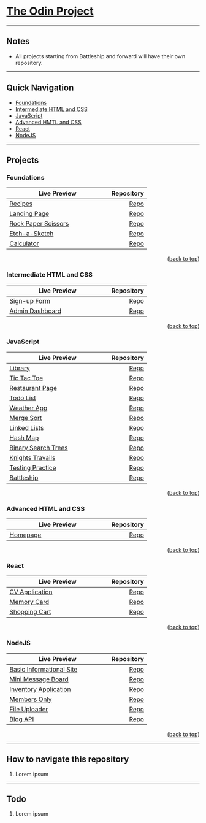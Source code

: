 <a name="readme-top"></a>

# [The Odin Project](https://www.theodinproject.com/)

---

## Notes

- All projects starting from Battleship and forward will have their own repository.

---

## Quick Navigation

- [Foundations](https://github.com/mikeyCos/theOdinProject/tree/main/foundations)
- [Intermediate HTML and CSS](https://github.com/mikeyCos/theOdinProject/tree/main/intermediate-html-and-css)
- [JavaScript](https://github.com/mikeyCos/theOdinProject/tree/main/javaScript)
- [Advanced HMTL and CSS](https://github.com/mikeyCos/theOdinProject/tree/main/advanced-html-css)
- [React](https://github.com/mikeyCos/theOdinProject/tree/main/react)
- [NodeJS](https://github.com/mikeyCos/theOdinProject/tree/main/nodejs)

---

## Projects

### Foundations

| <div style="min-width: 250px">Live Preview</div>                                                                 |                                                                                                      Repository |
| ---------------------------------------------------------------------------------------------------------------- | --------------------------------------------------------------------------------------------------------------: |
| [Recipes](https://mikeycos.github.io/theOdinProject/foundations/odin-recipes/index.html)                         |                           [Repo](https://github.com/mikeyCos/theOdinProject/tree/main/foundations/odin-recipes) |
| [Landing Page](https://mikeycos.github.io/theOdinProject/foundations/landing-page/index.html)                    |                           [Repo](https://github.com/mikeyCos/theOdinProject/tree/main/foundations/landing-page) |
| [Rock Paper Scissors](https://mikeycos.github.io/theOdinProject/foundations/rock-paper-scissors/index.html)      |                    [Repo](https://github.com/mikeyCos/theOdinProject/tree/main/foundations/rock-paper-scissors) |
| [Etch-a-Sketch](https://mikeycos.github.io/theOdinProject/foundations/etch-a-sketch/index.html)                  |                          [Repo](https://github.com/mikeyCos/theOdinProject/tree/main/foundations/etch-a-sketch) |
| [Calculator](https://mikeycos.github.io/theOdinProject/foundations/calculator/index.html)                        |                             [Repo](https://github.com/mikeyCos/theOdinProject/tree/main/foundations/calculator) |

<p align="right">(<a href="#readme-top">back to top</a>)</p>

### Intermediate HTML and CSS

| <div style="min-width: 250px">Live Preview</div>                                                                 |                                                                                                      Repository |
| ---------------------------------------------------------------------------------------------------------------- | --------------------------------------------------------------------------------------------------------------: |
| [Sign-up Form](https://mikeycos.github.io/theOdinProject/intermediate-html-and-css/projects/sign-up-form/)       |    [Repo](https://github.com/mikeyCos/theOdinProject/tree/main/intermediate-html-and-css/projects/sign-up-form) |
| [Admin Dashboard](https://mikeycos.github.io/theOdinProject/intermediate-html-and-css/projects/admin-dashboard/) | [Repo](https://github.com/mikeyCos/theOdinProject/tree/main/intermediate-html-and-css/projects/admin-dashboard) |

<p align="right">(<a href="#readme-top">back to top</a>)</p>

### JavaScript

| <div style="min-width: 250px">Live Preview</div>                                                                 |                                                                                                      Repository |
| ---------------------------------------------------------------------------------------------------------------- | --------------------------------------------------------------------------------------------------------------: |
| [Library](https://mikeycos.github.io/theOdinProject/javaScript/projects/library/)                                |                        [Repo](https://github.com/mikeyCos/theOdinProject/tree/main/javaScript/projects/library) |
| [Tic Tac Toe](https://mikeycos.github.io/theOdinProject/javaScript/projects/tic-tac-toe/)                        |                    [Repo](https://github.com/mikeyCos/theOdinProject/tree/main/javaScript/projects/tic-tac-toe) |
| [Restaurant Page](https://mikeycos.github.io/theOdinProject/javaScript/projects/restaurant-page/dist/)           |                [Repo](https://github.com/mikeyCos/theOdinProject/tree/main/javaScript/projects/restaurant-page) |
| [Todo List](https://mikeycos.github.io/theOdinProject/javaScript/projects/todo-list/dist/)                       |                      [Repo](https://github.com/mikeyCos/theOdinProject/tree/main/javaScript/projects/todo-list) |
| [Weather App](https://mikeycos.github.io/theOdinProject/javaScript/projects/weather-app/dist/)                   |                    [Repo](https://github.com/mikeyCos/theOdinProject/tree/main/javaScript/projects/weather-app) |
| [Merge Sort](https://mikeycos.github.io/theOdinProject/javaScript/projects/merge-sort/dist/)                     |                     [Repo](https://github.com/mikeyCos/theOdinProject/tree/main/javaScript/projects/merge-sort) |
| [Linked Lists](https://mikeycos.github.io/theOdinProject/javaScript/projects/linked-lists/dist/)                 |                   [Repo](https://github.com/mikeyCos/theOdinProject/tree/main/javaScript/projects/linked-lists) |
| [Hash Map](https://mikeycos.github.io/theOdinProject/javaScript/projects/hash-map/dist)                          |                       [Repo](https://github.com/mikeyCos/theOdinProject/tree/main/javaScript/projects/hash-map) |
| [Binary Search Trees](https://mikeycos.github.io/theOdinProject/javaScript/projects/binary-search-trees/dist)    |            [Repo](https://github.com/mikeyCos/theOdinProject/tree/main/javaScript/projects/binary-search-trees) |
| [Knights Travails](https://mikeycos.github.io/theOdinProject/javaScript/projects/knights-travails/dist)          |               [Repo](https://github.com/mikeyCos/theOdinProject/tree/main/javaScript/projects/knights-travails) |
| [Testing Practice](https://mikeycos.github.io/theOdinProject/javaScript/projects/testing-practice/dist)          |               [Repo](https://github.com/mikeyCos/theOdinProject/tree/main/javaScript/projects/testing-practice) |
| [Battleship](https://mikeycos.github.io/battleship/)                                                             |                                                                  [Repo](https://github.com/mikeyCos/battleship) |

<p align="right">(<a href="#readme-top">back to top</a>)</p>

### Advanced HTML and CSS

| <div style="min-width: 250px">Live Preview</div>                                                                 |                                                                                                      Repository |
| ---------------------------------------------------------------------------------------------------------------- | --------------------------------------------------------------------------------------------------------------: |
| [Homepage](https://mikeycos.github.io/homepage/)                                                                 |                                                                    [Repo](https://github.com/mikeyCos/homepage) |

<p align="right">(<a href="#readme-top">back to top</a>)</p>

### React

| <div style="min-width: 250px">Live Preview</div>                                                                 |                                                                                                      Repository |
| ---------------------------------------------------------------------------------------------------------------- | --------------------------------------------------------------------------------------------------------------: |
| [CV Application](https://cvapplication-mikeycos.netlify.app/)                                                    |                                                              [Repo](https://github.com/mikeyCos/cv-application) |
| [Memory Card](https://memorycard-mikeycos.netlify.app/)                                                          |                                                                 [Repo](https://github.com/mikeyCos/memory-card) |
| [Shopping Cart](https://shoppingcart-mikeycos.netlify.app/)                                                      |                                                               [Repo](https://github.com/mikeyCos/shopping-cart) |

<p align="right">(<a href="#readme-top">back to top</a>)</p>

### NodeJS

| <div style="min-width: 250px">Live Preview</div>                                                                 |                                                                                                      Repository |
| ---------------------------------------------------------------------------------------------------------------- | --------------------------------------------------------------------------------------------------------------: |
| [Basic Informational Site](https://replit.com/@mikeyCos/basic-informational-site)                                |                                                    [Repo](https://github.com/mikeyCos/basic-informational-site) |
| [Mini Message Board](https://mini-message-board-mikey-cos.fly.dev/)                                              |                                                          [Repo](https://github.com/mikeyCos/mini-message-board) |
| [Inventory Application](https://inventory-application-mikey-cos.fly.dev/)                                        |                                                       [Repo](https://github.com/mikeyCos/inventory-application) |
| [Members Only](https://members-only-mikey-cos.fly.dev/)                                                          |                                                                [Repo](https://github.com/mikeyCos/members-only) |
| [File Uploader](https://file-uploader-mikey-cos.fly.dev/)                                                        |                                                               [Repo](https://github.com/mikeyCos/file-uploader) |
| [Blog API](#)                                                                                                    |                                                               [Repo](https://github.com/mikeyCos/blog-api)      |

<p align="right">(<a href="#readme-top">back to top</a>)</p>

---

## How to navigate this repository

1. Lorem ipsum

---

## Todo

1. Lorem ipsum
